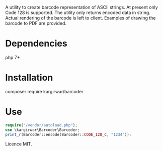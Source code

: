A utility to create barcode representation of ASCII strings.
At present only Code 128 is supported. The utility only returns
encoded data in string. Actual rendering of the barcode is left to client.
Examples of drawing the barcode to PDF are provided.

# Dependencies
php 7+

# Installation
composer require kargirwar/barcoder

# Use
```php
require("/vendor/autoload.php");
use \kargirwar\Barcoder\Barcoder;
print_r(Barcoder::encode(Barcoder::CODE_128_C, "1234"));
```
Licence MIT.
